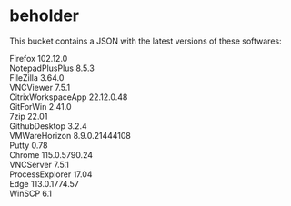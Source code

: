 # beholder
This bucket contains a JSON with the latest versions of these softwares:

Firefox            102.12.0        
NotepadPlusPlus    8.5.3           
FileZilla          3.64.0          
VNCViewer          7.5.1           
CitrixWorkspaceApp 22.12.0.48      
GitForWin          2.41.0          
7zip               22.01           
GithubDesktop      3.2.4           
VMWareHorizon      8.9.0.21444108  
Putty              0.78            
Chrome             115.0.5790.24   
VNCServer          7.5.1           
ProcessExplorer    17.04           
Edge               113.0.1774.57   
WinSCP             6.1             



